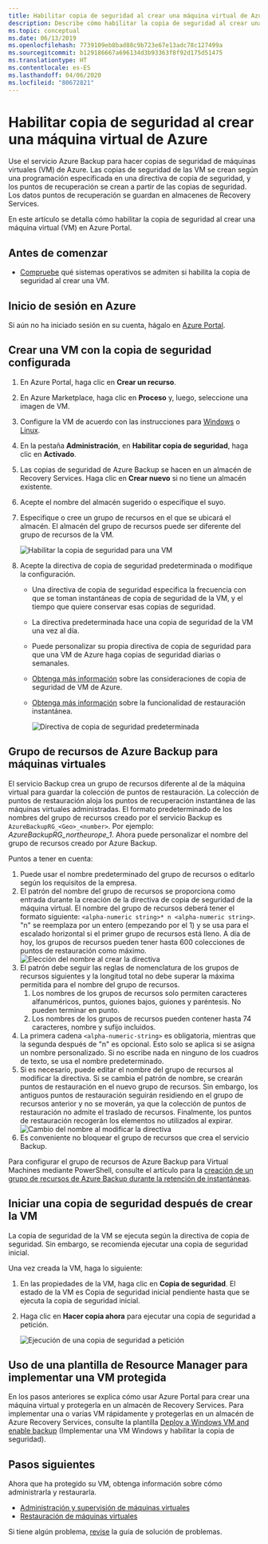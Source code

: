 ```yaml
---
title: Habilitar copia de seguridad al crear una máquina virtual de Azure
description: Describe cómo habilitar la copia de seguridad al crear una VM de Azure con Azure Backup.
ms.topic: conceptual
ms.date: 06/13/2019
ms.openlocfilehash: 7739109eb8bad88c9b723e67e13adc78c127499a
ms.sourcegitcommit: b129186667a696134d3b93363f8f92d175d51475
ms.translationtype: HT
ms.contentlocale: es-ES
ms.lasthandoff: 04/06/2020
ms.locfileid: "80672821"
---
```

# <a name="enable-backup-when-you-create-an-azure-vm"></a>Habilitar copia de seguridad al crear una máquina virtual de Azure

Use el servicio Azure Backup para hacer copias de seguridad de máquinas virtuales (VM) de Azure. Las copias de seguridad de las VM se crean según una programación especificada en una directiva de copia de seguridad, y los puntos de recuperación se crean a partir de las copias de seguridad. Los datos puntos de recuperación se guardan en almacenes de Recovery Services.

En este artículo se detalla cómo habilitar la copia de seguridad al crear una máquina virtual (VM) en Azure Portal.  

## <a name="before-you-start"></a>Antes de comenzar

- [Compruebe](backup-support-matrix-iaas.md#supported-backup-actions) qué sistemas operativos se admiten si habilita la copia de seguridad al crear una VM.

## <a name="sign-in-to-azure"></a>Inicio de sesión en Azure

Si aún no ha iniciado sesión en su cuenta, hágalo en [Azure Portal](https://portal.azure.com).

## <a name="create-a-vm-with-backup-configured"></a>Crear una VM con la copia de seguridad configurada

1. En Azure Portal, haga clic en **Crear un recurso**.

2. En Azure Marketplace, haga clic en **Proceso** y, luego, seleccione una imagen de VM.

3. Configure la VM de acuerdo con las instrucciones para [Windows](https://docs.microsoft.com/azure/virtual-machines/windows/quick-create-portal) o [Linux](https://docs.microsoft.com/azure/virtual-machines/linux/quick-create-portal).

4. En la pestaña **Administración**, en **Habilitar copia de seguridad**, haga clic en **Activado**.
5. Las copias de seguridad de Azure Backup se hacen en un almacén de Recovery Services. Haga clic en **Crear nuevo** si no tiene un almacén existente.
6. Acepte el nombre del almacén sugerido o especifique el suyo.
7. Especifique o cree un grupo de recursos en el que se ubicará el almacén. El almacén del grupo de recursos puede ser diferente del grupo de recursos de la VM.

    ![Habilitar la copia de seguridad para una VM](./media/backup-during-vm-creation/enable-backup.png)

8. Acepte la directiva de copia de seguridad predeterminada o modifique la configuración.
    - Una directiva de copia de seguridad especifica la frecuencia con que se toman instantáneas de copia de seguridad de la VM, y el tiempo que quiere conservar esas copias de seguridad.
    - La directiva predeterminada hace una copia de seguridad de la VM una vez al día.
    - Puede personalizar su propia directiva de copia de seguridad para que una VM de Azure haga copias de seguridad diarias o semanales.
    - [Obtenga más información](backup-azure-vms-introduction.md#backup-and-restore-considerations) sobre las consideraciones de copia de seguridad de VM de Azure.
    - [Obtenga más información](backup-instant-restore-capability.md) sobre la funcionalidad de restauración instantánea.

      ![Directiva de copia de seguridad predeterminada](./media/backup-during-vm-creation/daily-policy.png)

## <a name="azure-backup-resource-group-for-virtual-machines"></a>Grupo de recursos de Azure Backup para máquinas virtuales

El servicio Backup crea un grupo de recursos diferente al de la máquina virtual para guardar la colección de puntos de restauración. La colección de puntos de restauración aloja los puntos de recuperación instantánea de las máquinas virtuales administradas. El formato predeterminado de los nombres del grupo de recursos creado por el servicio Backup es `AzureBackupRG_<Geo>_<number>`. Por ejemplo: *AzureBackupRG_northeurope_1*. Ahora puede personalizar el nombre del grupo de recursos creado por Azure Backup.

Puntos a tener en cuenta:

1. Puede usar el nombre predeterminado del grupo de recursos o editarlo según los requisitos de la empresa.
2. El patrón del nombre del grupo de recursos se proporciona como entrada durante la creación de la directiva de copia de seguridad de la máquina virtual. El nombre del grupo de recursos deberá tener el formato siguiente: `<alpha-numeric string>* n <alpha-numeric string>`. "n" se reemplaza por un entero (empezando por el 1) y se usa para el escalado horizontal si el primer grupo de recursos está lleno. A día de hoy, los grupos de recursos pueden tener hasta 600 colecciones de puntos de restauración como máximo.
              ![Elección del nombre al crear la directiva](./media/backup-during-vm-creation/create-policy.png)
3. El patrón debe seguir las reglas de nomenclatura de los grupos de recursos siguientes y la longitud total no debe superar la máxima permitida para el nombre del grupo de recursos.
    1. Los nombres de los grupos de recursos solo permiten caracteres alfanuméricos, puntos, guiones bajos, guiones y paréntesis. No pueden terminar en punto.
    2. Los nombres de los grupos de recursos pueden contener hasta 74 caracteres, nombre y sufijo incluidos.
4. La primera cadena `<alpha-numeric-string>` es obligatoria, mientras que la segunda después de "n" es opcional. Esto solo se aplica si se asigna un nombre personalizado. Si no escribe nada en ninguno de los cuadros de texto, se usa el nombre predeterminado.
5. Si es necesario, puede editar el nombre del grupo de recursos al modificar la directiva. Si se cambia el patrón de nombre, se crearán puntos de restauración en el nuevo grupo de recursos. Sin embargo, los antiguos puntos de restauración seguirán residiendo en el grupo de recursos anterior y no se moverán, ya que la colección de puntos de restauración no admite el traslado de recursos. Finalmente, los puntos de restauración recogerán los elementos no utilizados al expirar.
![Cambio del nombre al modificar la directiva](./media/backup-during-vm-creation/modify-policy.png)
6. Es conveniente no bloquear el grupo de recursos que crea el servicio Backup.

Para configurar el grupo de recursos de Azure Backup para Virtual Machines mediante PowerShell, consulte el artículo para la [creación de un grupo de recursos de Azure Backup durante la retención de instantáneas](backup-azure-vms-automation.md#creating-azure-backup-resource-group-during-snapshot-retention).

## <a name="start-a-backup-after-creating-the-vm"></a>Iniciar una copia de seguridad después de crear la VM

La copia de seguridad de la VM se ejecuta según la directiva de copia de seguridad. Sin embargo, se recomienda ejecutar una copia de seguridad inicial.

Una vez creada la VM, haga lo siguiente:

1. En las propiedades de la VM, haga clic en **Copia de seguridad**. El estado de la VM es Copia de seguridad inicial pendiente hasta que se ejecuta la copia de seguridad inicial.
2. Haga clic en **Hacer copia ahora** para ejecutar una copia de seguridad a petición.

    ![Ejecución de una copia de seguridad a petición](./media/backup-during-vm-creation/run-backup.png)

## <a name="use-a-resource-manager-template-to-deploy-a-protected-vm"></a>Uso de una plantilla de Resource Manager para implementar una VM protegida

En los pasos anteriores se explica cómo usar Azure Portal para crear una máquina virtual y protegerla en un almacén de Recovery Services. Para implementar una o varias VM rápidamente y protegerlas en un almacén de Azure Recovery Services, consulte la plantilla [Deploy a Windows VM and enable backup](https://azure.microsoft.com/resources/templates/101-recovery-services-create-vm-and-configure-backup/) (Implementar una VM Windows y habilitar la copia de seguridad).

## <a name="next-steps"></a>Pasos siguientes

Ahora que ha protegido su VM, obtenga información sobre cómo administrarla y restaurarla.

- [Administración y supervisión de máquinas virtuales](backup-azure-manage-vms.md)
- [Restauración de máquinas virtuales](backup-azure-arm-restore-vms.md)

Si tiene algún problema, [revise](backup-azure-vms-troubleshoot.md) la guía de solución de problemas.
